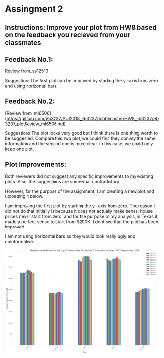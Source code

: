 
# Assingment 2

## Instructions: Improve your plot from HW8 based on the feedback you recieved from your classmates


## Feedback No.1:

[Review from_ss12513](https://github.com/eb3237/PUI2018_eb3237/blob/master/HW8_eb3237/eb3237_plotReview_ss12513.md)

Suggestion:
The first plot can be improved by starting the y –axis from zero and using horizontal bars.

## Feedback No.2:

[Review from_ml6506] (https://github.com/eb3237/PUI2018_eb3237/blob/master/HW8_eb3237/eb3237_plotReview_ml6506.md)


Suggestions
The plot looks very good but I think there is one thing worth to be suggested. 
Compare this two plot, we could find they convey the same information and the second one is more clear. 
In this case, we could only keep one plot.

## Plot improvements:

Both reviewers did not suggest any specific improvements to my existing plots. Also, the suggestions are somewhat contradictory.

However, for the purpose of the assignment, I am creating a new plot and uploading it below. 

I am improving the first plot by starting the y –axis from zero. The reason I did not do that initially is because it does not actually make sense: house prices never start from zero, and for the purpose of my analysis, in Texas it made a perfect sense to start from $200K. I dont see that the plot has been improved. 

I am not using horizontal bars as they would look really ugly and uninformative.  



![](https://raw.githubusercontent.com/eb3237/PUI2018_eb3237/master/HW11_eb3237/Screen%20Shot%202018-12-04%20at%2010.00.48%20PM.png)
